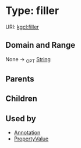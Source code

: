 
# Type: filler




URI: [kgcl:filler](http://w3id.org/kgclfiller)


## Domain and Range

None ->  <sub>OPT</sub> [String](types/String.md)

## Parents


## Children


## Used by

 * [Annotation](Annotation.md)
 * [PropertyValue](PropertyValue.md)
